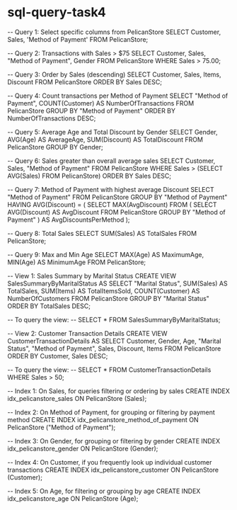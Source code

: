 # sql-query-task4
-- Query 1: Select specific columns from PelicanStore
SELECT
    Customer,
    Sales,
    'Method of Payment'
FROM
    PelicanStore;
    
-- Query 2: Transactions with Sales > $75
SELECT
    Customer,
    Sales,
    "Method of Payment",
    Gender
FROM
    PelicanStore
WHERE
    Sales > 75.00;

-- Query 3: Order by Sales (descending)
SELECT
    Customer,
    Sales,
    Items,
    Discount
FROM
    PelicanStore
ORDER BY
    Sales DESC;

-- Query 4: Count transactions per Method of Payment
SELECT
    "Method of Payment",
    COUNT(Customer) AS NumberOfTransactions
FROM
    PelicanStore
GROUP BY
    "Method of Payment"
ORDER BY
    NumberOfTransactions DESC;

-- Query 5: Average Age and Total Discount by Gender
SELECT
    Gender,
    AVG(Age) AS AverageAge,
    SUM(Discount) AS TotalDiscount
FROM
    PelicanStore
GROUP BY
    Gender;

-- Query 6: Sales greater than overall average sales
SELECT
    Customer,
    Sales,
    "Method of Payment"
FROM
    PelicanStore
WHERE
    Sales > (SELECT AVG(Sales) FROM PelicanStore)
ORDER BY
    Sales DESC;

-- Query 7: Method of Payment with highest average Discount
SELECT
    "Method of Payment"
FROM
    PelicanStore
GROUP BY
    "Method of Payment"
HAVING
    AVG(Discount) = (
        SELECT
            MAX(AvgDiscount)
        FROM (
            SELECT
                AVG(Discount) AS AvgDiscount
            FROM
                PelicanStore
            GROUP BY
                "Method of Payment"
        ) AS AvgDiscountsPerMethod
    );

-- Query 8: Total Sales
SELECT
    SUM(Sales) AS TotalSales
FROM
    PelicanStore;

-- Query 9: Max and Min Age
SELECT
    MAX(Age) AS MaximumAge,
    MIN(Age) AS MinimumAge
FROM
    PelicanStore;

-- View 1: Sales Summary by Marital Status
CREATE VIEW SalesSummaryByMaritalStatus AS
SELECT
    "Marital Status",
    SUM(Sales) AS TotalSales,
    SUM(Items) AS TotalItemsSold,
    COUNT(Customer) AS NumberOfCustomers
FROM
    PelicanStore
GROUP BY
    "Marital Status"
ORDER BY
    TotalSales DESC;

-- To query the view:
-- SELECT * FROM SalesSummaryByMaritalStatus;

-- View 2: Customer Transaction Details
CREATE VIEW CustomerTransactionDetails AS
SELECT
    Customer,
    Gender,
    Age,
    "Marital Status",
    "Method of Payment",
    Sales,
    Discount,
    Items
FROM
    PelicanStore
ORDER BY
    Customer, Sales DESC;

-- To query the view:
-- SELECT * FROM CustomerTransactionDetails WHERE Sales > 50;

-- Index 1: On Sales, for queries filtering or ordering by sales
CREATE INDEX idx_pelicanstore_sales ON PelicanStore (Sales);

-- Index 2: On Method of Payment, for grouping or filtering by payment method
CREATE INDEX idx_pelicanstore_method_of_payment ON PelicanStore ("Method of Payment");

-- Index 3: On Gender, for grouping or filtering by gender
CREATE INDEX idx_pelicanstore_gender ON PelicanStore (Gender);

-- Index 4: On Customer, if you frequently look up individual customer transactions
CREATE INDEX idx_pelicanstore_customer ON PelicanStore (Customer);

-- Index 5: On Age, for filtering or grouping by age
CREATE INDEX idx_pelicanstore_age ON PelicanStore (Age);
